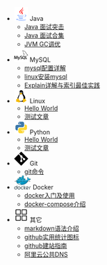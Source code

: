 - ![Java](assets/img/sidebar-java.svg) Java
  - [Java 面试突击](java/java-interview-highlights.md)
  - [Java 面试合集](java/java-interview-collection.md)
  - [JVM GC调优](java/jvm-gc.md)
- ![Mysql](assets/img/sidebar-mysql.svg) MySQL
  - [mysql配置详解](mysql/mysql-cnf-explain.md)
  - [linux安装mysql](mysql/mysql-installation.md)
  - [Explain详解与索引最佳实践](mysql/mysql-explain.md)
- ![Linux](assets/img/sidebar-linux.svg) Linux
  - [Hello World](linux/helloworld.md)
  - [测试文章](linux/next.md)
- ![Python](assets/img/sidebar-python.svg) Python
  - [Hello World](python/helloworld.md)
  - [测试文章](python/next.md)
- ![Git](assets/img/sidebar-git.svg) Git
  - [git命令](git/git-command.md)
- ![Docker](assets/img/sidebar-docker.svg) Docker
  - [docker入门及使用](docker/docker.md)
  - [docker-compose介绍](docker/docker-compose.md)
- ![其它](assets/img/sidebar-others.svg) 其它
  - [markdown语法介绍](others/markdown.md)
  - [github实用统计图标](others/github-stats.md)
  - [github建站指南](others/github-pages.md)
  - [阿里云公共DNS](others/alidns.md)